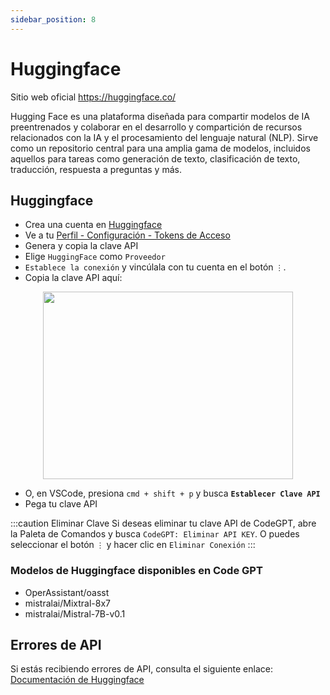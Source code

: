 ```yaml
---
sidebar_position: 8
---
```


# Huggingface

Sitio web oficial https://huggingface.co/

Hugging Face es una plataforma diseñada para compartir modelos de IA preentrenados y colaborar en el desarrollo y compartición de recursos relacionados con la IA y el procesamiento del lenguaje natural (NLP). Sirve como un repositorio central para una amplia gama de modelos, incluidos aquellos para tareas como generación de texto, clasificación de texto, traducción, respuesta a preguntas y más.

## Huggingface
- Crea una cuenta en [Huggingface](https://huggingface.co/)
- Ve a tu [Perfil - Configuración - Tokens de Acceso](https://huggingface.co/settings/tokens)
- Genera y copia la clave API
- Elige `HuggingFace` como `Proveedor`
- `Establece la conexión` y vincúlala con tu cuenta en el botón `⋮`.
- Copia la clave API aquí:

<p align="center">
      <img width="400" height="300" src="https://github.com/davila7/code-gpt-docs/assets/37567214/dd106264-9524-48ad-9fb7-593b917b677a" />
</p>
 
- O, en VSCode, presiona `cmd + shift + p` y busca **`Establecer Clave API`**
- Pega tu clave API

:::caution Eliminar Clave
Si deseas eliminar tu clave API de CodeGPT, abre la Paleta de Comandos y busca `CodeGPT: Eliminar API KEY`. O puedes seleccionar el botón `⋮` y hacer clic en `Eliminar Conexión`
:::

### Modelos de Huggingface disponibles en Code GPT
- OperAssistant/oasst
- mistralai/Mixtral-8x7
- mistralai/Mistral-7B-v0.1

## Errores de API
Si estás recibiendo errores de API, consulta el siguiente enlace: [Documentación de Huggingface](https://huggingface.co/docs/inference-endpoints/index)
